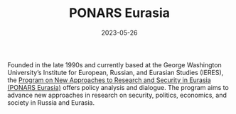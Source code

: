 ﻿---
title: "PONARS Eurasia"
linkTitle: "PONARS Eurasia"
contributor: ["Aizada Arystanbek"]
created: 2022-07-27
countries: ["Kazakhstan"]
category: ["Independent media"]
tags: ["media", "news", "international", "policy"]
date_start: [1999]
date_end: []
data_type: ["news"] 
language: ["Russian", "English", "Dutch", "German", "Ukrainian", "French"]
date: 2023-05-26
description: 
  PONARS aims to advance new approaches in research on security, politics, economics, and society in Russia and Eurasia.
---

Founded in the late 1990s and currently based at the George Washington University’s Institute for European, Russian, and Eurasian Studies (IERES), the [Program on New Approaches to Research and Security in Eurasia (PONARS Eurasia)](https://www.ponarseurasia.org/) offers policy analysis and dialogue. The program aims to advance new approaches in research on security, politics, economics, and society in Russia and Eurasia. 
